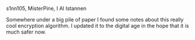 s1nn105, MisterPine, I Al Istannen

Somewhere under a big pile of paper I found some notes about this really cool encryption algorithm. I updated it to the digital age in the hope that it is much safer now.
